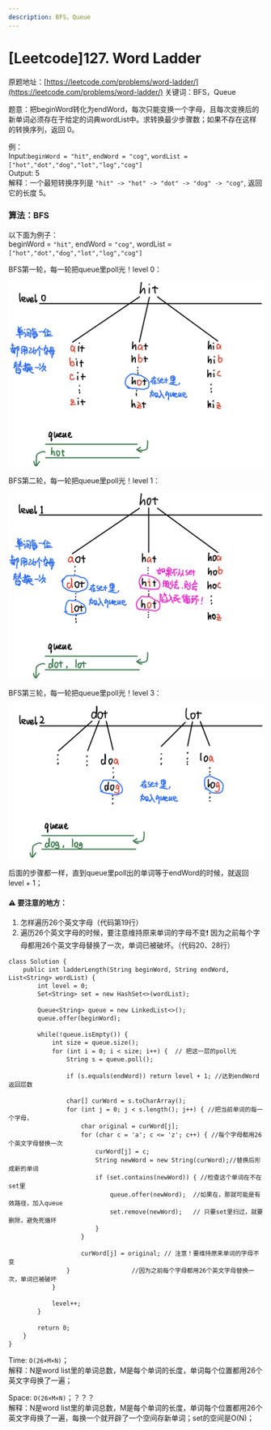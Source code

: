 ```yaml
---
description: BFS，Queue
---
```


# \[Leetcode\]127. Word Ladder

原题地址：[https://leetcode.com/problems/word-ladder/](https://leetcode.com/problems/word-ladder/) 关键词：BFS，Queue

题意：把beginWord转化为endWord，每次只能变换一个字母，且每次变换后的新单词必须存在于给定的词典wordList中。求转换最少步骤数；如果不存在这样的转换序列，返回 0。

例：  
Input:`beginWord = "hit"`, `endWord = "cog"`, `wordList = ["hot","dot","dog","lot","log","cog"]`   
Output: 5   
解释：一个最短转换序列是 `"hit" -> "hot" -> "dot" -> "dog" -> "cog"`, 返回它的长度 5。



### 算法：BFS

以下面为例子：  
beginWord = `"hit"`, endWord = `"cog"`, wordList = `["hot","dot","dog","lot","log","cog"]`

BFS第一轮，每一轮把queue里poll光！level 0：

![](../.gitbook/assets/img_6455.jpg)



BFS第二轮，每一轮把queue里poll光！level 1：

![](../.gitbook/assets/img_6456.jpg)



BFS第三轮，每一轮把queue里poll光！level 3：

![](../.gitbook/assets/img_6459.jpg)



后面的步骤都一样，直到queue里poll出的单词等于endWord的时候，就返回level + 1；



#### ⚠️  要注意的地方：

1. 怎样遍历26个英文字母（代码第19行）
2. 遍历26个英文字母的时候，要注意维持原来单词的字母不变❗️  因为之前每个字母都用26个英文字母替换了一次，单词已被破坏。（代码20、28行）

```text
class Solution {
    public int ladderLength(String beginWord, String endWord, List<String> wordList) {
        int level = 0;
        Set<String> set = new HashSet<>(wordList);
        
        Queue<String> queue = new LinkedList<>();
        queue.offer(beginWord);
        
        while(!queue.isEmpty()) {
            int size = queue.size();
            for (int i = 0; i < size; i++) {  // 把这一层的poll光
                String s = queue.poll();
                
                if (s.equals(endWord)) return level + 1; //达到endWord返回层数
                
                char[] curWord = s.toCharArray();
                for (int j = 0; j < s.length(); j++) { //把当前单词的每一个字母，
                    char original = curWord[j];
                    for (char c = 'a'; c <= 'z'; c++) { //每个字母都用26个英文字母替换一次
                        curWord[j] = c;
                        String newWord = new String(curWord);//替换后形成新的单词
                        if (set.contains(newWord)) { //检查这个单词在不在set里
                            queue.offer(newWord);  //如果在，那就可能是有效路径，加入queue
                            set.remove(newWord);   // 只要set里扫过，就要删除，避免死循环
                        }
                    }
                    
                    curWord[j] = original; // 注意！要维持原来单词的字母不变
                }                 //因为之前每个字母都用26个英文字母替换一次，单词已被破坏
            }
            
            level++;
        }
        
        return 0;
    }
}
```

Time: `O(26×M×N)`；  
解释：N是word list里的单词总数，M是每个单词的长度，单词每个位置都用26个英文字母换了一遍；

Space: `O(26×M×N)`；？？？  
解释：N是word list里的单词总数，M是每个单词的长度，单词每个位置都用26个英文字母换了一遍，每换一个就开辟了一个空间存新单词；set的空间是O\(N\)；









